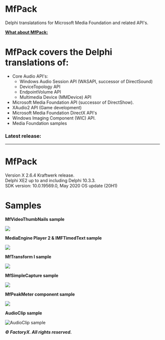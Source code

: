 # MfPack

 Delphi translatations for Microsoft Media Foundation and related API's.

 **<u>What about MfPack:</u>**

# MfPack covers the Delphi translations of:

- Core Audio API's:
  * Windows Audio Session API (WASAPI, successor of DirectSound) 
  * DeviceTopology API
  * EndpointVolume API
  * Multimedia Device (MMDevice) API
- Microsoft Media Foundation API (successor of DirectShow).
- XAudio2 API (Game development)
- Microsoft Media Foundation DirectX API's
- Windows Imaging Component (WIC) API.
- Media Foundation samples


### Latest release: 

---------------------

# MfPack 

Version X 2.6.4 Kraftwerk release.  
Delphi XE2 up to and including Delphi 10.3.3.  
SDK version: 10.0.19569.0, May 2020 OS update (20H1)
  

# Samples


**MfVideoThumbNails sample**

![](https://a.fsdn.com/con/app/proj/mfpack/screenshots/VideoThumbNailsSample.jpg/max/max/1)

**MediaEngine Player 2 & IMFTimedText sample**

![](https://a.fsdn.com/con/app/proj/mfpack/screenshots/MediaEngine%20Player%202a.jpg/max/max/1)

**MfTransform I sample**

![](https://a.fsdn.com/con/app/proj/mfpack/screenshots/mftransform.jpg/max/max/1)

**MfSimpleCapture sample**

![](https://a.fsdn.com/con/app/proj/mfpack/screenshots/MfSimpleCapture.jpg/max/max/1)

**MfPeakMeter component sample**

![](https://a.fsdn.com/con/app/proj/mfpack/screenshots/MfPeakMeter.jpg/max/max/1)

**AudioClip sample**

![AudioClip sample](https://a.fsdn.com/con/app/proj/mfpack/screenshots/AudioClipExSample.jpg/max/max/1)



***© FactoryX. All rights reserved.***

